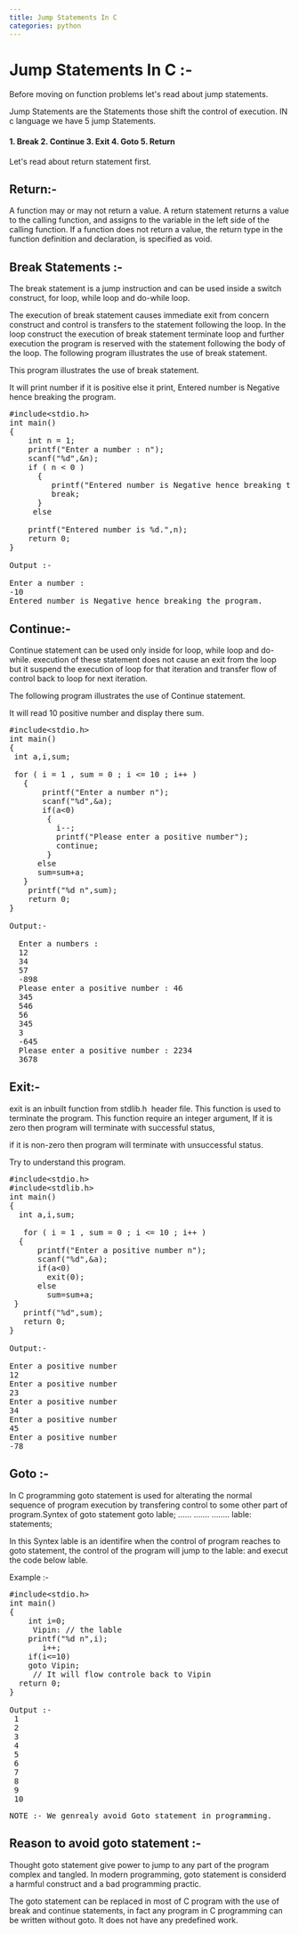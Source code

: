 ```yaml
---
title: Jump Statements In C
categories: python
---
```


<h1>Jump Statements In C :-</h1>
Before moving on function problems let's read about jump statements.

Jump Statements are the Statements those shift the control of execution.
IN c language we have 5 jump Statements.
<h4>1. Break
2. Continue
3. Exit
4. Goto
5. Return</h4>
Let's read about return statement first.
<h2>Return:-</h2>
A function may or may not return a value. A return statement returns a value to the calling function,
and assigns to the variable in the left side of the calling function.
If a function does not return a value, the return type in the function definition and declaration,
is specified as void.
<h2>Break Statements :-</h2>
The break statement is a jump instruction and can be used inside a switch construct, for loop, while loop and do-while loop.

The execution of break statement causes immediate exit from
concern construct and control is transfers to the statement following the loop.
In the loop construct the execution of break statement terminate loop and further execution the program
is reserved with the statement following the body of the loop. The following program illustrates the use of break statement.

This program illustrates the use of break statement.

It will print number if it is positive else it print,
Entered number is Negative hence breaking the program.
<pre>#include&lt;stdio.h&gt;
int main()
{
    int n = 1;
    printf("Enter a number : n");
    scanf("%d",&amp;n);
    if ( n &lt; 0 )
      {
         printf("Entered number is Negative hence breaking the program.");
         break;
      }
     else
 
    printf("Entered number is %d.",n);
    return 0;
}

Output :-

Enter a number :
-10
Entered number is Negative hence breaking the program.</pre>
<h2>Continue:-</h2>
Continue statement can be used only inside for loop, while loop and do-while.
execution of these statement does not cause an exit from the loop but it suspend
the execution of loop for that iteration and transfer flow of control back to loop
for next iteration.

The following program illustrates the use of Continue statement.

It will read 10 positive number and display there sum.
<pre>#include&lt;stdio.h&gt;
int main()
{
 int a,i,sum;

 for ( i = 1 , sum = 0 ; i &lt;= 10 ; i++ )
   {
       printf("Enter a number n");
       scanf("%d",&amp;a);
       if(a&lt;0)
        {
          i--;
          printf("Please enter a positive number");
          continue;
        }
      else
      sum=sum+a;
   }
    printf("%d n",sum);
    return 0;
}

Output:-

  Enter a numbers : 
  12
  34
  57
  -898
  Please enter a positive number : 46
  345
  546
  56
  345
  3
  -645
  Please enter a positive number : 2234
  3678</pre>
<h2>Exit:-</h2>
exit is an inbuilt function from stdlib.h  header file. This function is used to terminate the program.
This function require an integer argument, If it is zero then program will terminate with successful status,

if it is non-zero then program will terminate with unsuccessful status.

Try to understand this program.
<pre>#include&lt;stdio.h&gt;
#include&lt;stdlib.h&gt;
int main()
{
  int a,i,sum;

   for ( i = 1 , sum = 0 ; i &lt;= 10 ; i++ )
  {
      printf("Enter a positive number n");
      scanf("%d",&amp;a);
      if(a&lt;0)
        exit(0);
      else
        sum=sum+a;
 }
   printf("%d",sum);
   return 0;
}

Output:-

Enter a positive number 
12
Enter a positive number 
23
Enter a positive number 
34
Enter a positive number 
45
Enter a positive number 
-78</pre>
<h2>Goto :-</h2>
In C programming goto statement is used for alterating the normal sequence of program execution
by transfering control to some other part of program.Syntex of goto statement
goto lable;
......
.......
........
lable:
statements;

In this Syntex lable is an identifire when the control of program reaches to goto statement, the
control of the program will jump to the lable: and execut the code below lable.

Example :-
<pre>#include&lt;stdio.h&gt;
int main()
{
    int i=0;
     Vipin: // the lable
    printf("%d n",i);
       i++;
    if(i&lt;=10)
    goto Vipin; 
     // It will flow controle back to Vipin
  return 0;
}

Output :-
 1
 2
 3
 4
 5
 6
 7 
 8
 9
 10</pre>
<pre>NOTE :- We genrealy avoid Goto statement in programming.</pre>
<h2>Reason to avoid goto statement :-</h2>
Thought goto statement give power to jump to any part of the program complex and
tangled. In modern programming, goto statement is considerd a harmful construct and a bad
programming practic.

The goto statement can be replaced in most of C program with the use of break and continue
statements, in fact any program in C programming can be written without goto.
It does not have any predefined work.